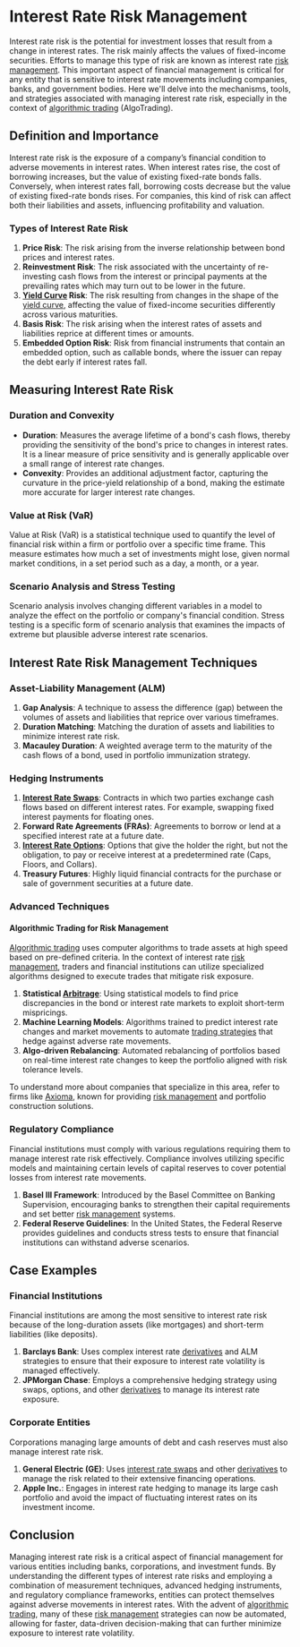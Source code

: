 # Interest Rate Risk Management

Interest rate risk is the potential for investment losses that result from a change in interest rates. The risk mainly affects the values of fixed-income securities. Efforts to manage this type of risk are known as interest rate [risk management](../r/risk_management.md). This important aspect of financial management is critical for any entity that is sensitive to interest rate movements including companies, banks, and government bodies. Here we'll delve into the mechanisms, tools, and strategies associated with managing interest rate risk, especially in the context of [algorithmic trading](../a/algorithmic_trading.md) (AlgoTrading).

## Definition and Importance

Interest rate risk is the exposure of a company’s financial condition to adverse movements in interest rates. When interest rates rise, the cost of borrowing increases, but the value of existing fixed-rate bonds falls. Conversely, when interest rates fall, borrowing costs decrease but the value of existing fixed-rate bonds rises. For companies, this kind of risk can affect both their liabilities and assets, influencing profitability and valuation.

### Types of Interest Rate Risk

1. **Price Risk**: The risk arising from the inverse relationship between bond prices and interest rates.
2. **Reinvestment Risk**: The risk associated with the uncertainty of re-investing cash flows from the interest or principal payments at the prevailing rates which may turn out to be lower in the future.
3. **[Yield Curve](../y/yield_curve.md) Risk**: The risk resulting from changes in the shape of the [yield curve](../y/yield_curve.md), affecting the value of fixed-income securities differently across various maturities.
4. **Basis Risk**: The risk arising when the interest rates of assets and liabilities reprice at different times or amounts.
5. **Embedded Option Risk**: Risk from financial instruments that contain an embedded option, such as callable bonds, where the issuer can repay the debt early if interest rates fall.

## Measuring Interest Rate Risk

### Duration and Convexity

- **Duration**: Measures the average lifetime of a bond's cash flows, thereby providing the sensitivity of the bond's price to changes in interest rates. It is a linear measure of price sensitivity and is generally applicable over a small range of interest rate changes.
- **Convexity**: Provides an additional adjustment factor, capturing the curvature in the price-yield relationship of a bond, making the estimate more accurate for larger interest rate changes.

### Value at Risk (VaR)

Value at Risk (VaR) is a statistical technique used to quantify the level of financial risk within a firm or portfolio over a specific time frame. This measure estimates how much a set of investments might lose, given normal market conditions, in a set period such as a day, a month, or a year.

### Scenario Analysis and Stress Testing

Scenario analysis involves changing different variables in a model to analyze the effect on the portfolio or company's financial condition. Stress testing is a specific form of scenario analysis that examines the impacts of extreme but plausible adverse interest rate scenarios.

## Interest Rate Risk Management Techniques

### Asset-Liability Management (ALM)

1. **Gap Analysis**: A technique to assess the difference (gap) between the volumes of assets and liabilities that reprice over various timeframes.
2. **Duration Matching**: Matching the duration of assets and liabilities to minimize interest rate risk.
3. **Macauley Duration**: A weighted average term to the maturity of the cash flows of a bond, used in portfolio immunization strategy.

### Hedging Instruments

1. **[Interest Rate Swaps](../i/interest_rate_swaps.md)**: Contracts in which two parties exchange cash flows based on different interest rates. For example, swapping fixed interest payments for floating ones.
2. **Forward Rate Agreements (FRAs)**: Agreements to borrow or lend at a specified interest rate at a future date.
3. **[Interest Rate Options](../i/interest_rate_options.md)**: Options that give the holder the right, but not the obligation, to pay or receive interest at a predetermined rate (Caps, Floors, and Collars).
4. **Treasury Futures**: Highly liquid financial contracts for the purchase or sale of government securities at a future date.

### Advanced Techniques

#### Algorithmic Trading for Risk Management

[Algorithmic trading](../a/algorithmic_trading.md) uses computer algorithms to trade assets at high speed based on pre-defined criteria. In the context of interest rate [risk management](../r/risk_management.md), traders and financial institutions can utilize specialized algorithms designed to execute trades that mitigate risk exposure. 

1. **Statistical [Arbitrage](../a/arbitrage.md)**: Using statistical models to find price discrepancies in the bond or interest rate markets to exploit short-term mispricings.
2. **Machine Learning Models**: Algorithms trained to predict interest rate changes and market movements to automate [trading strategies](../t/trading_strategies.md) that hedge against adverse rate movements.
3. **Algo-driven Rebalancing**: Automated rebalancing of portfolios based on real-time interest rate changes to keep the portfolio aligned with risk tolerance levels.

To understand more about companies that specialize in this area, refer to firms like [Axioma](https://www.axioma.com), known for providing [risk management](../r/risk_management.md) and portfolio construction solutions.

### Regulatory Compliance

Financial institutions must comply with various regulations requiring them to manage interest rate risk effectively. Compliance involves utilizing specific models and maintaining certain levels of capital reserves to cover potential losses from interest rate movements.

1. **Basel III Framework**: Introduced by the Basel Committee on Banking Supervision, encouraging banks to strengthen their capital requirements and set better [risk management](../r/risk_management.md) systems.
2. **Federal Reserve Guidelines**: In the United States, the Federal Reserve provides guidelines and conducts stress tests to ensure that financial institutions can withstand adverse scenarios.

## Case Examples

### Financial Institutions

Financial institutions are among the most sensitive to interest rate risk because of the long-duration assets (like mortgages) and short-term liabilities (like deposits).

1. **Barclays Bank**: Uses complex interest rate [derivatives](../d/derivatives.md) and ALM strategies to ensure that their exposure to interest rate volatility is managed effectively.
2. **JPMorgan Chase**: Employs a comprehensive hedging strategy using swaps, options, and other [derivatives](../d/derivatives.md) to manage its interest rate exposure.

### Corporate Entities

Corporations managing large amounts of debt and cash reserves must also manage interest rate risk.

1. **General Electric (GE)**: Uses [interest rate swaps](../i/interest_rate_swaps.md) and other [derivatives](../d/derivatives.md) to manage the risk related to their extensive financing operations.
2. **Apple Inc.**: Engages in interest rate hedging to manage its large cash portfolio and avoid the impact of fluctuating interest rates on its investment income.

## Conclusion

Managing interest rate risk is a critical aspect of financial management for various entities including banks, corporations, and investment funds. By understanding the different types of interest rate risks and employing a combination of measurement techniques, advanced hedging instruments, and regulatory compliance frameworks, entities can protect themselves against adverse movements in interest rates. With the advent of [algorithmic trading](../a/algorithmic_trading.md), many of these [risk management](../r/risk_management.md) strategies can now be automated, allowing for faster, data-driven decision-making that can further minimize exposure to interest rate volatility.
